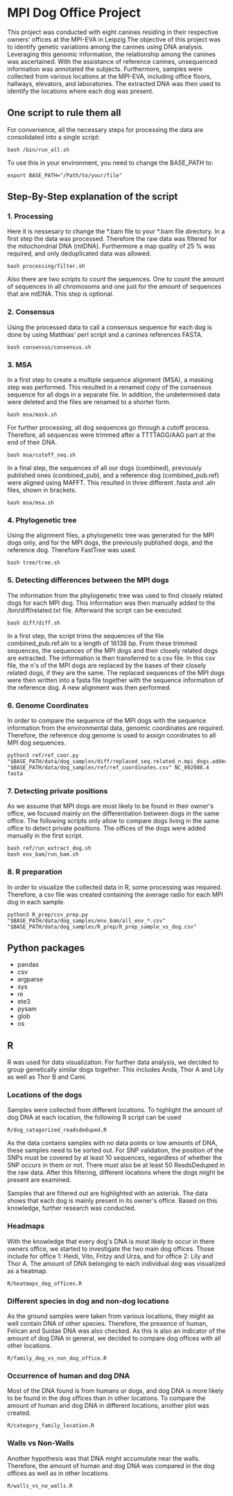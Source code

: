 # MPI Dog Office Project

This project was conducted with eight canines residing in their respective owners' offices at the MPI-EVA in Leipzig.The objective of this project was to identify genetic variations among the canines using DNA analysis. Leveraging this genomic information, the relationship among the canines was ascertained. With the assistance of reference canines, unsequenced information was annotated the subjects. Furthermore, samples were collected from various locations at the MPI-EVA, including office floors, hallways, elevators, and laboratories. The extracted DNA was then used to identify the locations where each dog was present. 

## One script to rule them all

For convenience, all the necessary steps for processing the data are consolidated into a single script:
```
bash /bin/run_all.sh
```

To use this in your environment, you need to change the BASE_PATH to:
```
export BASE_PATH="/Path/to/your/file" 
```



## Step-By-Step explanation of the script

### 1. Processing

Here it is nessesary to change the *.bam file to your *.bam file directory.
In a first step the data was processed. Therefore the raw data was filtered for the mitochondrial DNA (mtDNA). Furthermore a map quality of 25 % was required, and only deduplicated data was allowed.
```
bash processing/filter.sh
```

Also there are two scripts to count the sequences. One to count the amount of sequences in all chromosoms and one just for the amount of sequences that are mtDNA. This step is optional.


### 2. Consensus 

Using the processed data to call a consensus sequence for each dog is done by using Matthias' perl script and a canines references FASTA.
```
bash consensus/consensus.sh	
```

### 3. MSA

In a first step to create a multiple sequence alignment (MSA), a masking step was performed. This resulted in a renamed copy of the consensus sequence for all dogs in a separate file. In addition, the undetermined data were deleted and the files are renamed to a shorter form.
```
bash msa/mask.sh	
```

For further processing, all dog sequences go through a cutoff process. Therefore, all sequences were trimmed after a TTTTAGG/AAG part at the end of their DNA. 
```
bash msa/cutoff_seq.sh	
```

In a final step, the sequences of all our dogs (combined), previously published ones (combined_pub), and a reference dog (combined_pub.ref) were aligned using MAFFT. This resulted in three different .fasta and .aln files, shown in brackets.
```
bash msa/msa.sh 	
```

### 4. Phylogenetic tree

Using the alignment files, a phylogenetic tree was generated for the MPI dogs only, and for the MPI dogs, the previously published dogs, and the reference dog. Therefore FastTree was used.
```
bash tree/tree.sh
```

### 5. Detecting differences between the MPI dogs

The information from the phylogenetic tree was used to find closely related dogs for each MPI dog. This information was then manually added to the /bin/diff/related.txt file. Afterward the script can be executed.
```
bash diff/diff.sh
```

In a first step, the script trims the sequences of the file combined_pub.ref.aln to a length of 16138 bp. From these trimmed sequences, the sequences of the MPI dogs and their closely related dogs are extracted. The information is then transferred to a csv file. In this csv file, the n's of the MPI dogs are replaced by the bases of their closely related dogs, if they are the same. The replaced sequences of the MPI dogs were then written into a fasta file together with the sequence information of the reference dog. A new alignment was then performed.

### 6. Genome Coordinates

In order to compare the sequence of the MPI dogs with the sequence information from the environmental data, genomic coordinates are required. Therefore, the reference dog genome is used to assign coordinates to all MPI dog sequences.
```
python3 ref/ref_coor.py "$BASE_PATH/data/dog_samples/diff/replaced_seq.related_n.mpi_dogs.added_ref.aln" "$BASE_PATH/data/dog_samples/ref/ref_coordinates.csv" NC_002008.4 fasta
```

### 7. Detecting private positions

As we assume that MPI dogs are most likely to be found in their owner's office, we focused mainly on the differentiation between dogs in the same office. The following scripts only allow to compare dogs living in the same office to detect private positions. The offices of the dogs were added manually in the first script.
```
bash ref/run_extract_dog.sh 
bash env_bam/run_bam.sh
```

### 8. R preparation

In order to visualize the collected data in R, some processing was required. Therefore, a csv file was created containing the average radio for each MPI dog in each sample.
```
python3 R_prep/csv_prep.py "$BASE_PATH/data/dog_samples/env_bam/all_env_*.csv" "$BASE_PATH/data/dog_samples/R_prep/R_prep_sample_vs_dog.csv"
```

## Python packages

* pandas
* csv
* argparse
* sys
* re
* ete3
* pysam
* glob
* os

## R

R was used for data visualization. For further data analysis, we decided to group genetically similar dogs together. This includes Anda, Thor A and Lily as well as Thor B and Cami.

### Locations of the dogs

Samples were collected from different locations. To highlight the amount of dog DNA at each location, the following R script can be used
```
R/dog_catagorized_readsdeduped.R
```
As the data contains samples with no data points or low amounts of DNA, these samples need to be sorted out. For SNP validation, the position of the SNPs must be covered by at least 10 sequences, regardless of whether the SNP occurs in them or not. There must also be at least 50 ReadsDeduped in the raw data. 
After this filtering, different locations where the dogs might be present are examined. 

Samples that are filtered out are highlighted with an asterisk. The data shows that each dog is mainly present in its owner's office. Based on this knowledge, further research was conducted.

### Headmaps

With the knowledge that every dog's DNA is most likely to occur in there owners office, we started to investigate the two main dog offices. Those include for office 1: Heidi, Vito, Fritzy and Urza, and for office 2: Lily and Thor A. The amount of DNA belonging to each individual dog was visualized as a heatmap.
```
R/heatmaps_dog_offices.R
``` 

### Different species in dog and non-dog locations

As the ground samples were taken from various locations, they might as well contain DNA of other species. Therefore, the presence of human, Felican and Suidae DNA was also checked. As this is also an indicator of the amount of dog DNA in general, we decided to compare dog offices with all other locations. 
```
R/family_dog_vs_non_dog_office.R
```

### Occurrence of human and dog DNA

Most of the DNA found is from humans or dogs, and dog DNA is more likely to be found in the dog offices than in other locations. To compare the amount of human and dog DNA in different locations, another plot was created.
```
R/category_family_location.R
```

### Walls vs Non-Walls

Another hypothesis was that DNA might accumulate near the walls. Therefore, the amount of human and dog DNA was compared in the dog offices as well as in other locations.
```
R/walls_vs_no_walls.R
```






